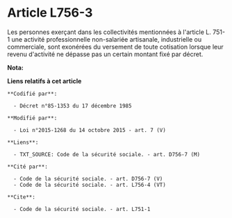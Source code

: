 # Article L756-3

Les personnes exerçant dans les collectivités mentionnées à l'article L. 751-1 une activité professionnelle non-salariée
artisanale, industrielle ou commerciale, sont exonérées du versement de toute cotisation lorsque leur revenu d'activité ne
dépasse pas un certain montant fixé par décret.

**Nota:**



**Liens relatifs à cet article**

	**Codifié par**:

	  - Décret n°85-1353 du 17 décembre 1985

	**Modifié par**:

	  - Loi n°2015-1268 du 14 octobre 2015 - art. 7 (V)

	**Liens**:

	  - TXT_SOURCE: Code de la sécurité sociale. - art. D756-7 (M)

	**Cité par**:

	  - Code de la sécurité sociale. - art. D756-7 (V)
	  - Code de la sécurité sociale. - art. L756-4 (VT)

	**Cite**:

	  - Code de la sécurité sociale. - art. L751-1
